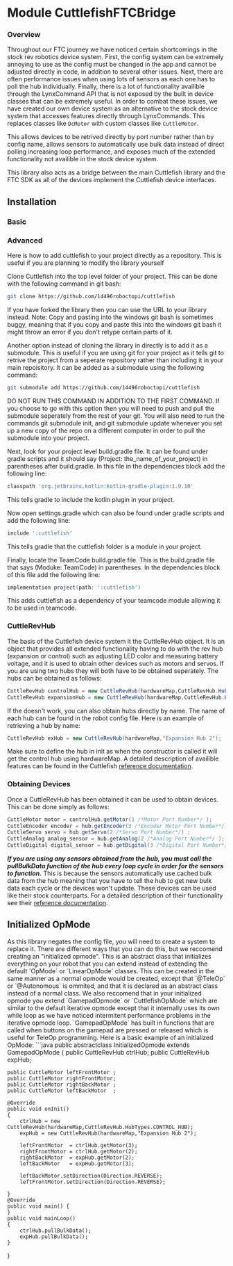# Module CuttlefishFTCBridge

### Overview
Throughout our FTC journey we have noticed certain shortcomings in the stock rev robotics device system. First, the config system can be extremely annoying to use as the config must be changed in the app and cannot be adjusted directly in code, in addition to several other issues. Next, there are often performance issues when using lots of sensors as each one has to poll the hub individually. Finally, there is a lot of functionality availible through the LynxCommand API that is not exposed by the built in device classes that can be extremely useful.
In order to combat these issues, we have created our own device system as an alternative to the stock device system that accesses features directly through LynxCommands.
This replaces classes like `DcMotor` with custom classes like `CuttleMotor`.

This allows devices to be retrived directly by port number rather than by config name, allows sensors to automatically use bulk data instead of direct polling increasing loop performance, and exposes much of the extended functionality not availible in the stock device system.

This library also acts as a bridge between the main Cuttlefish library and the FTC SDK as all of the devices implement the Cuttlefish device interfaces.

## Installation

### Basic

### Advanced
Here is how to add cuttlefish to your project directly as a repository. This is useful if you are planning to modify the library yourself

Clone Cuttlefish into the top level folder of your project. This can be done with the following command in git bash:
```bash
git clone https://github.com/14496roboctopi/cuttlefish
```
If you have forked the library then you can use the URL to your library instead. Note: Copy and pasting into the windows git bash is sometimes buggy, meaning that if you copy and paste this into the windows git bash it might throw an error if you don't retype certain parts of it.

Another option instead of cloning the library in directly is to add it as a submodule. This is useful if you are using git for your project as it tells git to retrive the project from a seperate repository rather than including it in your main repoisitory. It can be added as a submodule using the following command:
```bash
git submodule add https://github.com/14496roboctopi/cuttlefish
```
DO NOT RUN THIS COMMAND IN ADDITION TO THE FIRST COMMAND. 
If you choose to go with this option then you will need to push and pull the submodule seperately from the rest of your git. You will also need to run the commands git submodule init, and git submodule update whenever you set up a new copy of the repo on a different computer in order to pull the submodule into your project.

Next, look for your project level build.gradle file. It can be found under gradle scripts and it should say (Project: the_name_of_your_project) in parentheses after build.gradle. In this file in the dependencies block add the following line:
```groovy
classpath 'org.jetbrains.kotlin:kotlin-gradle-plugin:1.9.10'
```
This tells gradle to include the kotlin plugin in your project.

Now open settings.gradle which can also be found under gradle scripts and add the following line:
```groovy
include ':cuttlefish'
```
This tells gradle that the cuttlefish folder is a module in your project.

Finally, locate the TeamCode build.gradle file. This is the build.gradle file that says (Moduke: TeamCode) in parentheses. In the dependencies block of this file add the following line:
```groovy
implementation project(path: ':cuttlefish')
```
This adds cuttlefish as a dependency of your teamcode module allowing it to be used in teamcode.


### CuttleRevHub
The basis of the Cuttlefish device system it the CuttleRevHub object. It is an object that provides all extended functionality having to do with the rev hub (expansion or control) such as adjusting LED color and measuring battery voltage, and it is used to obtain other devices such as motors and servos. If you are using two hubs they will both have to be obtained seperately. The hubs can be obtained as follows:
```java
CuttleRevHub controlHub = new CuttleRevHub(hardwareMap,CuttleRevHub.HubTypes.CONTROL_HUB);
CuttleRevHub expansionHub = new CuttleRevHub(hardwareMap,CuttleRevHub.HubTypes.EXPANSION_HUB);
```
If the doesn't work, you can also obtain hubs directly by name. The name of each hub can be found in the robot config file. Here is an example of retrieving a hub by name:
```java
CuttleRevHub exHub = new CuttleRevHub(hardwareMap,"Expansion Hub 2");
```
Make sure to define the hub in init as when the constructor is called it will get the control hub using hardwareMap.
A detailed description of availible features can be found in the Cuttlefish <a href="/CuttlefishFTCBridge/com.roboctopi.cuttlefishftcbridge.devices/-cuttle-rev-hub/index.html">reference documentation</a>. 

### Obtaining Devices
Once a CuttleRevHub has been obtained it can be used to obtain devices. This can be done simply as follows:
```java
CuttleMotor motor = controlHub.getMotor(1 /*Motor Port Number*/ );
CuttleEncoder encoder = hub.getEncoder(3 /*Encoder Motor Port Number*/, 512 /*Counter Per Revolution*/ );
CuttleServo servo = hub.getServo(2 /*Servo Port Number*/) ;
CuttleAnalog analog_sensor = hub.getAnalog(2 /*Analog Port Number*/ );
CuttleDigital digital_sensor = hub.getDigital(3 /*Digital Port Number*/ );
```
***If you are using any sensors obtained from the hub, you must call the pullBulkData function of the hub every loop cycle in order for the sensors to function.*** This is because the sensors automatically use cached bulk data from the hub meaning that you have to tell the hub to get new bulk data each cycle or the devices won't update.
These devices can be used like their stock counterparts. For a detailed description of their functionality see their <a href="/CuttlefishFTCBridge/com.roboctopi.cuttlefishftcbridge.devices/index.html">reference documentation</a>.

<h2 id = "initialized-opmode">Initialized OpMode</h2>
As this library negates the config file, you will need to create a system to replace it. There are different ways that you can do this, but we reccomend creating an "initialized opmode". This is an abstract class that initializes everything on your robot that you can extend instead of extending the default `OpMode` or `LinearOpMode` classes. This can be created in the same manner as a normal opmode would be created, except that `@TeleOp` or `@Autonomous` is ommited, and that it is declared as an abstract class instead of a normal class. We also reccomend that in your initialized opmode you extend `GamepadOpmode` or `CuttlefishOpMode` which are similar to the default iterative opmode except that it internally uses its own while loop as we have noticed intermitent performance problems in the iterative opmode loop. `GamepadOpMode` has built in functions that are called when buttons on the gamepad are pressed or released which is useful for TeleOp programming. Here is a basic example of an initialized OpMode:
```java
public abstractclass InitializedOpmode extends GamepadOpMode {
    public CuttleRevHub ctrlHub;
    public CuttleRevHub expHub;

    public CuttleMotor leftFrontMotor ;
    public CuttleMotor rightFrontMotor;
    public CuttleMotor rightBackMotor ;
    public CuttleMotor leftBackMotor  ;

    @Override
    public void onInit()
    {
        ctrlHub = new CuttleRevHub(hardwareMap,CuttleRevHub.HubTypes.CONTROL_HUB);
        expHub = new CuttleRevHub(hardwareMap,"Expansion Hub 2");

        leftFrontMotor  = ctrlHub.getMotor(3);
        rightFrontMotor = ctrlHub.getMotor(2);
        rightBackMotor  = expHub.getMotor(2);
        leftBackMotor   = expHub.getMotor(3);

        leftBackMotor.setDirection(Direction.REVERSE);
        leftFrontMotor.setDirection(Direction.REVERSE);

    }
    @Override
    public void main() {
    }
    public void mainLoop()
    {
        ctrlHub.pullBulkData();
        expHub.pullBulkData();
    }
}
```